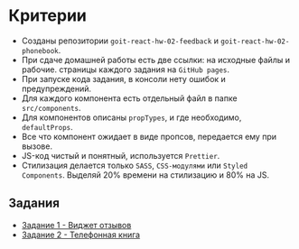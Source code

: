 # Критерии

- Созданы репозитории `goit-react-hw-02-feedback` и
  `goit-react-hw-02-phonebook`.
- При сдаче домашней работы есть две ссылки: на исходные файлы и рабочие.
  страницы каждого задания на `GitHub pages`.
- При запуске кода задания, в консоли нету ошибок и предупреждений.
- Для каждого компонента есть отдельный файл в папке `src/components`.
- Для компонентов описаны `propTypes`, и где необходимо, `defaultProps`.
- Все что компонент ожидает в виде пропсов, передается ему при вызове.
- JS-код чистый и понятный, используется `Prettier`.
- Стилизация делается только `SASS`, `CSS-модулями` или `Styled Components`.
  Выделяй 20% времени на стилизацию и 80% на JS.

## Задания

- [Задание 1 - Виджет отзывов](https://github.com/yalanskyyalexey/goit-react-hw-02-feedback/blob/main/feedback.md)
- [Задание 2 - Телефонная книга](./phonebook/)
